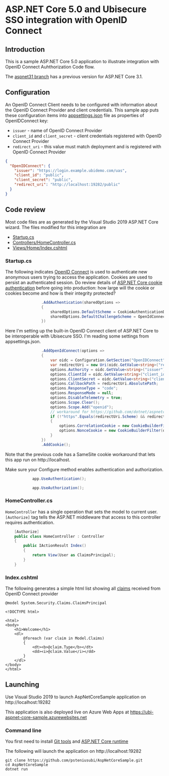 # ASP.NET Core 5.0 and Ubisecure SSO integration with OpenID Connect

## Introduction

This is a sample ASP.NET Core 5.0 application to illustrate integration with OpenID Connect Auhthorization Code flow. 

The [aspnet31 branch](../../tree/aspnet31) has a previous version for ASP.NET Core 3.1.

## Configuration

An OpenID Connect Client needs to be configured with information about the OpenID Connect Provider and client credentials. This sample app puts these configuration items into [appsettings.json](appsettings.json) file as properties of OpenIDConnect key:

* `issuer` - name of OpenID Connect Provider
* `client_id` and `client_secret` - client credentials registered with OpenID Connect Provider 
* `redirect_uri` - this value must match deployment and is registered with OpenID Connect Provider

```json
{
  "OpenIDConnect": {
    "issuer": "https://login.example.ubidemo.com/uas",
    "client_id": "public",
    "client_secret": "public",
    "redirect_uri": "http://localhost:19282/public"
  }
}
```

## Code review

Most code files are as generated by the Visual Studio 2019 ASP.NET Core wizard. The files modified for this integration are

* [Startup.cs](Startup.cs)
* [Controllers/HomeController.cs](Controllers/HomeController.cs)
* [Views/Home/Index.cshtml](Views/Home/Index.cshtml)

### Startup.cs

The following indicates [OpenID Connect](https://docs.microsoft.com/en-us/aspnet/core/api/microsoft.aspnetcore.authentication.openidconnect) is used to authenticate new anonymous users trying to access the application. 
Cookies are used to persist an authenticated session. 
Do review details of [ASP.NET Core cookie authentication](https://docs.microsoft.com/en-us/aspnet/core/api/microsoft.aspnetcore.authentication.cookies) before going into production: how large will the cookie or cookies become and how is their integrity protected?

```c#
                .AddAuthentication(sharedOptions =>
                {
                    sharedOptions.DefaultScheme = CookieAuthenticationDefaults.AuthenticationScheme;
                    sharedOptions.DefaultChallengeScheme = OpenIdConnectDefaults.AuthenticationScheme;
                })
```

Here I'm setting up the built-in OpenID Connect client of ASP.NET Core to be interoperable with Ubisecure SSO. I'm reading some settings from appsettings.json. 

```c#
                .AddOpenIdConnect(options =>
                {
                    var oidc = Configuration.GetSection("OpenIDConnect");
                    var redirectUri = new Uri(oidc.GetValue<string>("redirect_uri"));
                    options.Authority = oidc.GetValue<string>("issuer");
                    options.ClientId = oidc.GetValue<string>("client_id");
                    options.ClientSecret = oidc.GetValue<string>("client_secret");
                    options.CallbackPath = redirectUri.AbsolutePath;
                    options.ResponseType = "code";
                    options.ResponseMode = null;
                    options.DisableTelemetry = true;
                    options.Scope.Clear();
                    options.Scope.Add("openid");
                    // workaround for https://github.com/dotnet/aspnetcore/issues/19939
                    if (!"https".Equals(redirectUri.Scheme) && redirectUri.IsLoopback)
                    {
                        options.CorrelationCookie = new CookieBuilderFilter(options.CorrelationCookie);
                        options.NonceCookie = new CookieBuilderFilter(options.NonceCookie);
                    }
                })
                .AddCookie(); 

```

Note that the previous code has a SameSite cookie workaround that lets this app run on http://localhost.

Make sure your Configure method enables authentication and authorization.

```c#
            app.UseAuthentication();

            app.UseAuthorization();
```

### HomeController.cs

`HomeController` has a single operation that sets the model to current user. `[Authorize]` tag tells the ASP.NET middleware that access to this controller requires authentication.

```c#
    [Authorize]
    public class HomeController : Controller
    {
        public IActionResult Index()
        {
            return View(User as ClaimsPrincipal);
        }
    }
```

### Index.cshtml

The following generates a simple html list showing all [claims](https://docs.microsoft.com/en-us/dotnet/api/system.security.claims.claimsprincipal) received from OpenID Connect provider

```cshtml
@model System.Security.Claims.ClaimsPrincipal

<!DOCTYPE html>

<html>
<body>
    <h1>Welcome</h1>
    <dl>
        @foreach (var claim in Model.Claims)
        {
            <dt><b>@claim.Type</b></dt>
            <dd><i>@claim.Value</i></dd>
        }
    </dl>
</body>
</html>
```

## Launching

Use Visual Studio 2019 to launch AspNetCoreSample application on http://localhost:19282

This application is also deployed live on Azure Web Apps at https://ubi-aspnet-core-sample.azurewebsites.net

### Command line

You first need to install [Git tools](https://git-scm.com/downloads) and [ASP.NET Core runtime](https://dotnet.microsoft.com/download)

The following will launch the application on http://localhost:19282

```
git clone https://github.com/psteniusubi/AspNetCoreSample.git
cd AspNetCoreSample
dotnet run
```
